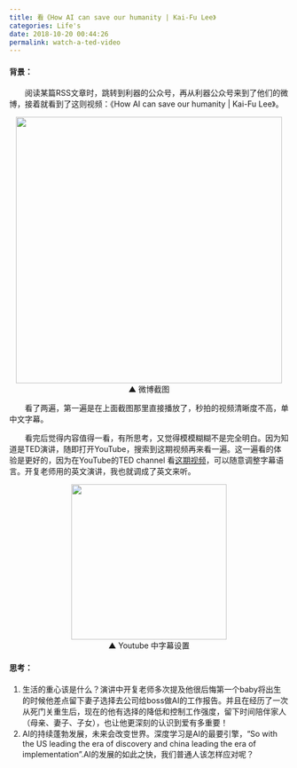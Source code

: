 ```yaml
---
title: 看《How AI can save our humanity | Kai-Fu Lee》
categories: Life's
date: 2018-10-20 00:44:26
permalink: watch-a-ted-video
---
```


#### 背景：

　　阅读某篇RSS文章时，跳转到利器的公众号，再从利器公众号来到了他们的微博，接着就看到了这则视频：《How AI can save our humanity | Kai-Fu Lee》。

<!-- more -->

<center><img src="https://ws2.sinaimg.cn/large/006tNbRwgy1fwe0i202wej31kw1io4as.jpg" width="480" /></center>

<center>▲ 微博截图</center>

　　看了两遍，第一遍是在上面截图那里直接播放了，秒拍的视频清晰度不高，单中文字幕。

　　看完后觉得内容值得一看，有所思考，又觉得模模糊糊不是完全明白。因为知道是TED演讲，随即打开YouTube，搜索到这期视频再来看一遍。这一遍看的体验是更好的，因为在YouTube的TED channel 看[这期视频](https://www.youtube.com/watch?v=ajGgd9Ld-Wc)，可以随意调整字幕语言。开复老师用的英文演讲，我也就调成了英文来听。

<center><img src="https://ws1.sinaimg.cn/large/006tNbRwgy1fwe0vzv4jdj30g00fqaax.jpg" width="280" /></center>

<center>▲ Youtube 中字幕设置</center>

#### 思考：

1. 生活的重心该是什么？演讲中开复老师多次提及他很后悔第一个baby将出生的时候他差点留下妻子选择去公司给boss做AI的工作报告。并且在经历了一次从死门关重生后，现在的他有选择的降低和控制工作强度，留下时间陪伴家人（母亲、妻子、子女），也让他更深刻的认识到爱有多重要！
2. AI的持续蓬勃发展，未来会改变世界。深度学习是AI的最要引擎，“So with the US leading the era of discovery and china leading the era of implementation”.AI的发展的如此之快，我们普通人该怎样应对呢？